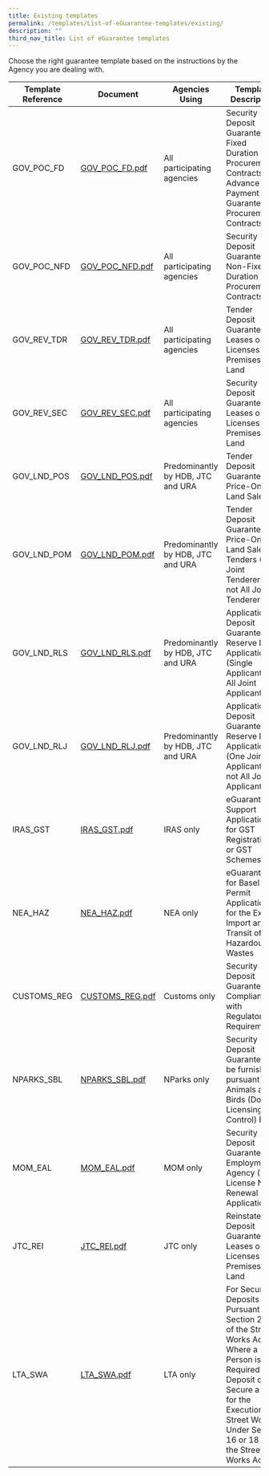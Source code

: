 ```yaml
---
title: Existing templates
permalink: /templates/List-of-eGuarantee-templates/existing/
description: ""
third_nav_title: List of eGuarantee templates
---
```


Choose the right guarantee template based on the instructions by the Agency you are dealing with.

| Template Reference | Document |Agencies Using | Template Description| 
| -------- | -------- | -------- |-------- |
| GOV_POC_FD | [GOV_POC_FD.pdf](/files/GOV_POC_FD.pdf) | All participating agencies | Security Deposit Guarantee for Fixed Duration Procurement Contracts/ Advance Payment Guarantee for Procurement Contracts|
| GOV_POC_NFD |[GOV_POC_NFD.pdf](/files/GOV_POC_NFD.pdf) | All participating agencies | Security Deposit Guarantee for Non-Fixed Duration Procurement Contracts |
| GOV_REV_TDR | [GOV_REV_TDR.pdf](/files/GOV_REV_TDR.pdf)| All participating agencies | Tender Deposit Guarantee for Leases or Licenses of Premises/ Land |
| GOV_REV_SEC |[GOV_REV_SEC.pdf](/files/GOV_REV_SEC.pdf)  | All participating agencies | Security Deposit Guarantee for Leases or Licenses of Premises/ Land |
| GOV_LND_POS | [GOV_LND_POS.pdf](/files/GOV_LND_POS.pdf) | Predominantly by HDB, JTC and URA | Tender Deposit Guarantee for Price-Only Land Sale |
| GOV_LND_POM |[GOV_LND_POM.pdf](/files/GOV_LND_POM.pdf)  | Predominantly by HDB, JTC and URA | Tender Deposit Guarantee for Price-Only Land Sale Tenders (One Joint Tenderers but not All Joint Tenderers) | 
| GOV_LND_RLS | [GOV_LND_RLS.pdf](/files/GOV_LND_RLS.pdf) | Predominantly by HDB, JTC and URA | Application Deposit Guarantee for Reserve List Applications (Single Applicant or All Joint Applicants) |
| GOV_LND_RLJ | [GOV_LND_RLJ.pdf](/files/GOV_LND_RLJ.pdf) | Predominantly by HDB, JTC and URA | Application Deposit Guarantee for Reserve List Applications (One Joint Applicant but not All Joint Applicants) |
|IRAS_GST | [IRAS_GST.pdf](/files/IRAS_GST.pdf) | IRAS only | eGuarantee to Support Applications for GST Registration or GST Schemes |
|NEA_HAZ | [NEA_HAZ.pdf](/files/NEA_HAZ.pdf) | NEA only | eGuarantee for Basel Permit Application for the Export, Import and Transit of Hazardous Wastes | 
|CUSTOMS_REG| [CUSTOMS_REG.pdf](/files/CUSTOMS_REG.pdf) | Customs only | Security Deposit Guarantee for Compliance with Regulatory Requirements |
|NPARKS_SBL| [NPARKS_SBL.pdf](/files/NPARKS_SBL.pdf) | NParks only | Security Deposit Guarantee to be furnished pursuant to Animals and Birds (Dog Licensing and Control) Rules |
|MOM_EAL| [MOM_EAL.pdf](/files/MOM_EAL.pdf) | MOM only | Security Deposit Guarantee for Employment Agency (EA) License New/ Renewal Application |
|JTC_REI| [JTC_REI.pdf](/files/JTC_REI.pdf) | JTC only | Reinstatement Deposit Guarantee for Leases or Licenses of Premises/ Land |
|LTA_SWA | [LTA_SWA.pdf](/files/LTA_SWA.pdf) | LTA only | For Security Deposits Pursuant to Section 20(2) of the Street Works Act Where a Person is Required to Deposit or Secure a Sum for the Execution of Street Works Under Section 16 or 18 of the Street Works Act